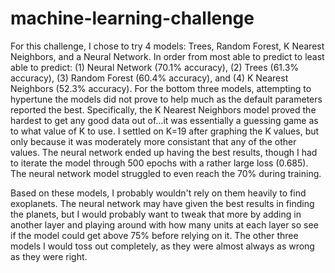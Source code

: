 # machine-learning-challenge

For this challenge, I chose to try 4 models: Trees, Random Forest, K Nearest Neighbors, and a Neural Network. In order from most able to predict to least able to predict: (1) Neural Network (70.1% accuracy), (2) Trees (61.3% accuracy), (3) Random Forest (60.4% accuracy), and (4) K Nearest Neighbors (52.3% accuracy).  For the bottom three models, attempting to hypertune the models did not prove to help much as the default parameters reported the best.  Specifically, the K Nearest Neighbors model proved the hardest to get any good data out of...it was essentially a guessing game as to what value of K to use.  I settled on K=19 after graphing the K values, but only because it was moderately more consistant that any of the other values.  The neural network ended up having the best results, though I had to iterate the model through 500 epochs with a rather large loss (0.685).  The neural network model struggled to even reach the 70% during training.

Based on these models, I probably wouldn't rely on them heavily to find exoplanets.  The neural network may have given the best results in finding the planets, but I would probably want to tweak that more by adding in another layer and playing around with how many units at each layer so see if the model could get above 75% before relying on it. The other three models I would toss out completely, as they were almost always as wrong as they were right.